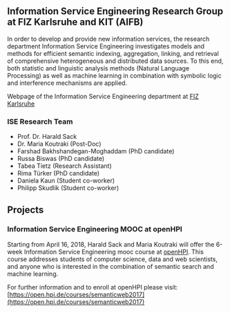 ## Information Service Engineering Research Group at FIZ Karlsruhe and KIT (AIFB)

In order to develop and provide new information services, the research department Information Service Engineering investigates models and methods for efficient semantic indexing, aggregation, linking, and retrieval of comprehensive heterogeneous and distributed data sources. To this end, both statistic and linguistic analysis methods (Natural Language Processing) as well as machine learning in combination with symbolic logic and interference mechanisms are applied.

Webpage of the Information Service Engineering department at [FIZ Karlsruhe](https://www.fiz-karlsruhe.de/en/forschung/information-service-engineering.html)

### ISE Research Team

- Prof. Dr. Harald Sack
- Dr. Maria Koutraki (Post-Doc)
- Farshad Bakhshandegan-Moghaddam (PhD candidate)
- Russa Biswas (PhD candidate)
- Tabea Tietz (Research Assistant)
- Rima Türker (PhD candidate)
- Daniela Kaun (Student co-worker)
- Philipp Skudlik (Student co-worker)

## Projects

### Information Service Engineering MOOC at openHPI

Starting from April 16, 2018, Harald Sack and Maria Koutraki will offer the 6-week Information Service Engineering mooc course at [openHPI](https://open.hpi.de/). 
This course addresses students of computer science, data and web scientists, and anyone who is interested in the combination of semantic search and machine learning.

For further information and to enroll at openHPI please visit: [https://open.hpi.de/courses/semanticweb2017](https://open.hpi.de/courses/semanticweb2017)



